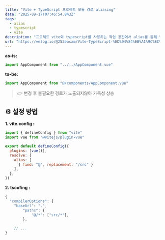 ```yaml
---
title: "Vite + TypeScript 프로젝트 모듈 경로 aliasing"
date: "2025-09-17T07:46:54.843Z"
tags:
  - alias
  - typescript
  - vite
description: "프로젝트 vite와 typescript를 사용하는 작업 공간에서 alias를 통해 절대경로를 설정하는 방법에대해서 설명한다."
url: "https://velog.io/@253eosam/Vite-TypeScript-%ED%94%84%EB%A1%9C%EC%A0%9D%ED%8A%B8-%EB%AA%A8%EB%93%88-%EA%B2%BD%EB%A1%9C-aliasing"
---
```


**as-is:**

```jsx
import AppComponent from "../../AppComponent.vue"
```

**to-be:**

```jsx
import AppComponent from "@/components/AppComponent.vue" 
```

> 👉 변경 후 불필요한 경로가 노출되지않아 가독성 상승

## ⚙️ 설정 방법

**1\. vite.config :**

```jsx
import { defineConfig } from "vite"
import vue from "@vitejs/plugin-vue"

export default defineConfig({
  plugins: [vue()],
  resolve: {
    alias: [
      { find: "@", replacement: "/src" }
    ],
  },
})
```

**2\. tscofing :**

```jsx
{
  "compilerOptions": {
    "baseUrl": ".",
		"paths": {
			"@/*": ["src/*"],
		},

    // ...
}
```